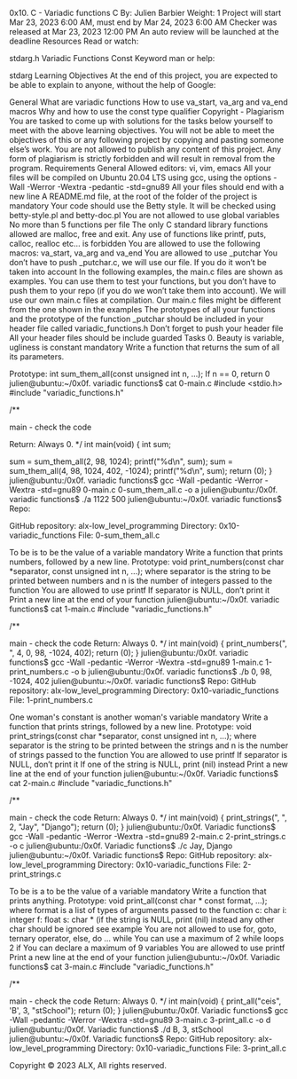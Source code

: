 0x10. C - Variadic functions C By: Julien Barbier Weight: 1 Project will start Mar 23, 2023 6:00 AM, must end by Mar 24, 2023 6:00 AM Checker was released at Mar 23, 2023 12:00 PM An auto review will be launched at the deadline Resources Read or watch:

stdarg.h Variadic Functions Const Keyword man or help:

stdarg Learning Objectives At the end of this project, you are expected to be able to explain to anyone, without the help of Google:

General What are variadic functions How to use va_start, va_arg and va_end macros Why and how to use the const type qualifier Copyright - Plagiarism You are tasked to come up with solutions for the tasks below yourself to meet with the above learning objectives. You will not be able to meet the objectives of this or any following project by copying and pasting someone else’s work. You are not allowed to publish any content of this project. Any form of plagiarism is strictly forbidden and will result in removal from the program. Requirements General Allowed editors: vi, vim, emacs All your files will be compiled on Ubuntu 20.04 LTS using gcc, using the options -Wall -Werror -Wextra -pedantic -std=gnu89 All your files should end with a new line A README.md file, at the root of the folder of the project is mandatory Your code should use the Betty style. It will be checked using betty-style.pl and betty-doc.pl You are not allowed to use global variables No more than 5 functions per file The only C standard library functions allowed are malloc, free and exit. Any use of functions like printf, puts, calloc, realloc etc… is forbidden You are allowed to use the following macros: va_start, va_arg and va_end You are allowed to use _putchar You don’t have to push _putchar.c, we will use our file. If you do it won’t be taken into account In the following examples, the main.c files are shown as examples. You can use them to test your functions, but you don’t have to push them to your repo (if you do we won’t take them into account). We will use our own main.c files at compilation. Our main.c files might be different from the one shown in the examples The prototypes of all your functions and the prototype of the function _putchar should be included in your header file called variadic_functions.h Don’t forget to push your header file All your header files should be include guarded Tasks 0. Beauty is variable, ugliness is constant mandatory Write a function that returns the sum of all its parameters.

Prototype: int sum_them_all(const unsigned int n, ...); If n == 0, return 0 julien@ubuntu:~/0x0f. variadic functions$ cat 0-main.c #include <stdio.h> #include "variadic_functions.h"

/**

main - check the code

Return: Always 0. */ int main(void) { int sum;

sum = sum_them_all(2, 98, 1024); printf("%d\n", sum); sum = sum_them_all(4, 98, 1024, 402, -1024); printf("%d\n", sum);
return (0); } julien@ubuntu:/0x0f. variadic functions$ gcc -Wall -pedantic -Werror -Wextra -std=gnu89 0-main.c 0-sum_them_all.c -o a julien@ubuntu:/0x0f. variadic functions$ ./a 1122 500 julien@ubuntu:~/0x0f. variadic functions$ Repo:

GitHub repository: alx-low_level_programming Directory: 0x10-variadic_functions File: 0-sum_them_all.c

To be is to be the value of a variable mandatory Write a function that prints numbers, followed by a new line.
Prototype: void print_numbers(const char *separator, const unsigned int n, ...); where separator is the string to be printed between numbers and n is the number of integers passed to the function You are allowed to use printf If separator is NULL, don’t print it Print a new line at the end of your function julien@ubuntu:~/0x0f. variadic functions$ cat 1-main.c #include "variadic_functions.h"

/**

main - check the code
Return: Always 0. */ int main(void) { print_numbers(", ", 4, 0, 98, -1024, 402); return (0); } julien@ubuntu:/0x0f. variadic functions$ gcc -Wall -pedantic -Werror -Wextra -std=gnu89 1-main.c 1-print_numbers.c -o b julien@ubuntu:/0x0f. variadic functions$ ./b 0, 98, -1024, 402 julien@ubuntu:~/0x0f. variadic functions$ Repo:
GitHub repository: alx-low_level_programming Directory: 0x10-variadic_functions File: 1-print_numbers.c

One woman's constant is another woman's variable mandatory Write a function that prints strings, followed by a new line.
Prototype: void print_strings(const char *separator, const unsigned int n, ...); where separator is the string to be printed between the strings and n is the number of strings passed to the function You are allowed to use printf If separator is NULL, don’t print it If one of the string is NULL, print (nil) instead Print a new line at the end of your function julien@ubuntu:~/0x0f. Variadic functions$ cat 2-main.c #include "variadic_functions.h"

/**

main - check the code
Return: Always 0. */ int main(void) { print_strings(", ", 2, "Jay", "Django"); return (0); } julien@ubuntu:/0x0f. Variadic functions$ gcc -Wall -pedantic -Werror -Wextra -std=gnu89 2-main.c 2-print_strings.c -o c julien@ubuntu:/0x0f. Variadic functions$ ./c Jay, Django julien@ubuntu:~/0x0f. Variadic functions$ Repo:
GitHub repository: alx-low_level_programming Directory: 0x10-variadic_functions File: 2-print_strings.c

To be is a to be the value of a variable mandatory Write a function that prints anything.
Prototype: void print_all(const char * const format, ...); where format is a list of types of arguments passed to the function c: char i: integer f: float s: char * (if the string is NULL, print (nil) instead any other char should be ignored see example You are not allowed to use for, goto, ternary operator, else, do ... while You can use a maximum of 2 while loops 2 if You can declare a maximum of 9 variables You are allowed to use printf Print a new line at the end of your function julien@ubuntu:~/0x0f. Variadic functions$ cat 3-main.c #include "variadic_functions.h"

/**

main - check the code
Return: Always 0. */ int main(void) { print_all("ceis", 'B', 3, "stSchool"); return (0); } julien@ubuntu:/0x0f. Variadic functions$ gcc -Wall -pedantic -Werror -Wextra -std=gnu89 3-main.c 3-print_all.c -o d julien@ubuntu:/0x0f. Variadic functions$ ./d B, 3, stSchool julien@ubuntu:~/0x0f. Variadic functions$ Repo:
GitHub repository: alx-low_level_programming Directory: 0x10-variadic_functions File: 3-print_all.c

Copyright © 2023 ALX, All rights reserved.
